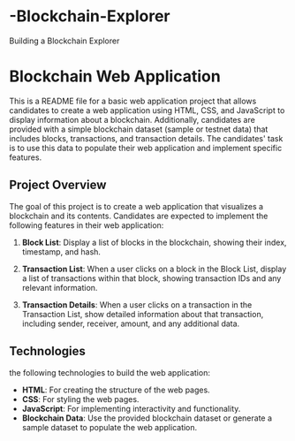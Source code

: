 
# -Blockchain-Explorer
Building a Blockchain Explorer

# Blockchain Web Application

This is a README file for a basic web application project that allows candidates to create a web application using HTML, CSS, and JavaScript to display information about a blockchain. Additionally, candidates are provided with a simple blockchain dataset (sample or testnet data) that includes blocks, transactions, and transaction details. The candidates' task is to use this data to populate their web application and implement specific features.

## Project Overview

The goal of this project is to create a web application that visualizes a blockchain and its contents. Candidates are expected to implement the following features in their web application:

1. **Block List**: Display a list of blocks in the blockchain, showing their index, timestamp, and hash.

2. **Transaction List**: When a user clicks on a block in the Block List, display a list of transactions within that block, showing transaction IDs and any relevant information.

3. **Transaction Details**: When a user clicks on a transaction in the Transaction List, show detailed information about that transaction, including sender, receiver, amount, and any additional data.

## Technologies

the following technologies to build the web application:

- **HTML**: For creating the structure of the web pages.
- **CSS**: For styling the web pages.
- **JavaScript**: For implementing interactivity and functionality.
- **Blockchain Data**: Use the provided blockchain dataset or generate a sample dataset to populate the web application.
